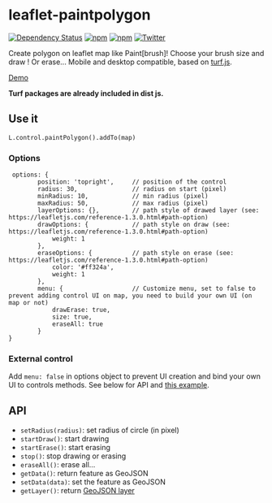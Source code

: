 # leaflet-paintpolygon

[![Dependency Status](https://david-dm.org/tcoupin/node-pgrouting.svg)](https://david-dm.org/tcoupin/leaflet-paintpolygon)
[![npm](https://img.shields.io/npm/dt/leaflet-paintpolygon.svg?style=flat-square)](https://www.npmjs.com/package/leaflet-paintpolygon)
[![npm](https://img.shields.io/npm/v/leaflet-paintpolygon.svg?style=flat-square)](https://www.npmjs.com/package/leaflet-paintpolygon)
[![Twitter](https://img.shields.io/twitter/url/https/github.com/tcoupin/leaflet-paintpolygon.svg?style=social)](https://twitter.com/intent/tweet?text=Wow:&url=https%3A%2F%2Fgithub.com%2Ftcoupin%2Fleaflet-paintpolygon)

Create polygon on leaflet map like Paint[brush]! Choose your brush size and draw ! Or erase...
Mobile and desktop compatible, based on [turf.js](http://turfjs.org).


[Demo](https://tcoupin.github.io/leaflet-paintpolygon)

**Turf packages are already included in dist js.**


## Use it

```
L.control.paintPolygon().addTo(map)
```

### Options

```
 options: {
        position: 'topright',     // position of the control
        radius: 30,               // radius on start (pixel)
        minRadius: 10,            // min radius (pixel)
        maxRadius: 50,            // max radius (pixel)
        layerOptions: {},         // path style of drawed layer (see: https://leafletjs.com/reference-1.3.0.html#path-option)
        drawOptions: {            // path style on draw (see: https://leafletjs.com/reference-1.3.0.html#path-option)
            weight: 1
        },
        eraseOptions: {           // path style on erase (see: https://leafletjs.com/reference-1.3.0.html#path-option)
            color: '#ff324a',
            weight: 1
        },
        menu: {                   // Customize menu, set to false to prevent adding control UI on map, you need to build your own UI (on map or not)
        	drawErase: true,
            size: true,
            eraseAll: true
        }
}               
```

### External control

Add `menu: false` in options object to prevent UI creation and bind your own UI to controls methods. See below for API and [this example](https://tcoupin.github.io/leaflet-paintpolygon/examples/2_externalcontrol.html).

## API

* `setRadius(radius)`: set radius of circle (in pixel)
* `startDraw()`: start drawing
* `startErase()`: start erasing
* `stop()`: stop drawing or erasing
* `eraseAll()`: erase all...
* `getData()`: return feature as GeoJSON
* `setData(data)`: set the feature as GeoJSON
* `getLayer()`: return [GeoJSON layer](https://leafletjs.com/reference-1.3.0.html#geojson)